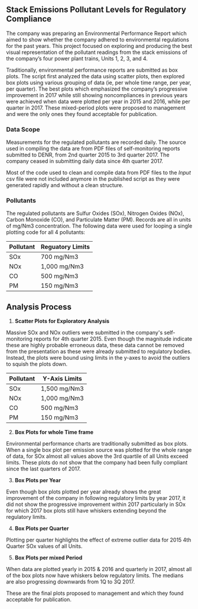 ## Stack Emissions Pollutant Levels for Regulatory Compliance

The company was preparing an Environmental Performance Report which aimed to show whether the company adhered to environmental regulations for the past years. This project focused on exploring and producing the best visual representation of the pollutant readings from the stack emissions of the company’s four power plant trains, Units 1, 2, 3, and 4. 

Traditionally, environmental performance reports are submitted as box plots. The script first analyzed the data using scatter plots, then explored box plots using various grouping of data (ie, per whole time range, per year, per quarter). The best plots which emphasized the company’s progressive improvement in 2017 while still showing noncompliances in previous years were achieved when data were plotted per year in 2015 and 2016, while per quarter in 2017. These mixed-period plots were proposed to management and were the only ones they found acceptable for publication.

### Data Scope

Measurements for the regulated pollutants are recorded daily. The source used in compiling the data are from PDF files of self-monitoring reports submitted to DENR, from 2nd quarter 2015 to 3rd quarter 2017. The company ceased in submitting daily data since 4th quarter 2017.

Most of the code used to clean and compile data from PDF files to the *Input* csv file were not included anymore in the published script as they were generated rapidly and without a clean structure.

### Pollutants

The regulated pollutants are Sulfur Oxides (SOx), Nitrogen Oxides (NOx), Carbon Monoxide (CO), and Particulate Matter (PM). Records are all in units of mg/Nm3 concentration. The following data were used for looping a single plotting code for all 4 pollutants:

Pollutant    | Reguatory Limits
-------------- | ----------------------
SOx             | 700 mg/Nm3
NOx            |1,000 mg/Nm3
CO               |500 mg/Nm3
PM              |150 mg/Nm3

## Analysis Process

1. **Scatter Plots for Exploratory Analysis**

Massive SOx and NOx outliers were submitted in the company's self-monitoring reports for 4th quarter 2015. Even though the magnitude indicate these are highly probable erroneous data, these data cannot be removed from the presentation as these were already submitted to regulatory bodies. Instead, the plots were bound using limits in the y-axes to avoid the outliers to squish the plots down.


Pollutant   | Y-Axis Limits
-------------- | ----------------------
SOx             | 1,500 mg/Nm3
NOx            |1,000 mg/Nm3
CO               |500 mg/Nm3
PM              |150 mg/Nm3

2. **Box Plots for whole Time frame**

Environmental performance charts are traditionally submitted as box plots. When a single box plot per emission source was plotted for the whole range of data, for SOx almost all values above the 3rd quartile of all Units exceed limits. These plots do not show that the company had been fully compliant since the last quarters of 2017.

3. **Box Plots per Year**

Even though box plots plotted per year already shows the great improvement of the company in following regulatory limits by year 2017, it did not show the progressive improvement within 2017 particularly in SOx for which 2017 box plots still have whiskers extending beyond the regulatory limits.

4. **Box Plots per Quarter**

Plotting per quarter highlights the effect of extreme outlier data for 2015 4th Quarter SOx values of all Units.

5. **Box Plots per mixed Period**

When data are plotted yearly in 2015 & 2016 and quarterly in 2017, almost all of the box plots now have whiskers below regulatory limits. The medians are also progressing downwards from 1Q to 3Q 2017. 

These are the final plots proposed to management and which they found acceptable for publication.

